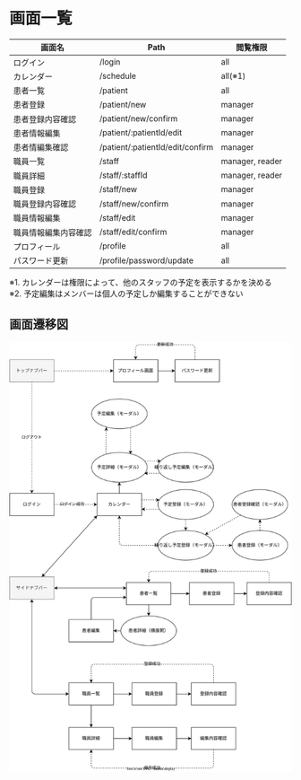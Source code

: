 # 画面一覧

| 画面名               | Path                             | 閲覧権限        |
| -------------------- | -------------------------------- | --------------- |
| ログイン             | /login                           | all             |
| カレンダー           | /schedule                        | all(※1)         |
| 患者一覧             | /patient                         | all             |
| 患者登録             | /patient/new                     | manager         |
| 患者登録内容確認     | /patient/new/confirm             | manager         |
| 患者情報編集         | /patient/:patientId/edit         | manager         |
| 患者情編集確認       | /patient/:patientId/edit/confirm | manager         |
| 職員一覧             | /staff                           | manager, reader |
| 職員詳細             | /staff/:staffId                  | manager, reader |
| 職員登録             | /staff/new                       | manager         |
| 職員登録内容確認     | /staff/new/confirm               | manager         |
| 職員情報編集         | /staff/edit                      | manager         |
| 職員情報編集内容確認 | /staff/edit/confirm              | manager         |
| プロフィール         | /profile                         | all             |
| パスワード更新       | /profile/password/update         | all             |

※1. カレンダーは権限によって、他のスタッフの予定を表示するかを決める\
※2. 予定編集はメンバーは個人の予定しか編集することができない

## 画面遷移図

<img src="./displays.dio.svg" />
